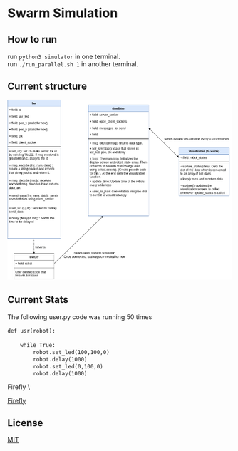 # Swarm Simulation

## How to run 
run `python3 simulator` in one terminal. \
run `./run_parallel.sh 1` in another terminal. 

## Current structure 
![Structure](workflow.drawio.png)

## Current Stats

The following user.py code was running 50 times 
```
def usr(robot):

    while True:
        robot.set_led(100,100,0)
        robot.delay(1000)
        robot.set_led(0,100,0)
        robot.delay(1000)

```
<!-- T_real - 0.001 seconds; real time factor - 1 \
![T_real - 0.001 seconds; real time factor - 1](T_real_0.001_c_1.gif) 

T_real - 0.001 seconds; real time factor - 2 \
![T_real - 0.001 seconds; real time factor - 2](T_real_0.001_c_2.gif)

T_real - 0.001 seconds; real time factor - 0.5 \
![T_real - 0.001 seconds; real time factor - 0.5](T_real_0.001_c_0.5.gif)

T_real - 0.0001 seconds; real time factor - 1 \
![T_real - 0.0001 seconds; real time factor - 1](T_real_0.0001_c_1.gif)

T_real - 0.0001 seconds; real time factor - 2 \
![T_real - 0.0001 seconds; real time factor - 2](T_real_0.0001_c_2.gif)

T_real - 0.0001 seconds; real time factor - 0.5 \
![T_real - 0.0001 seconds; real time factor - 0.5](T_real_0.0001_c_0.5.gif) -->

Firefly \ 

[Firefly](firefly.gif)

## License
[MIT](https://choosealicense.com/licenses/mit/)